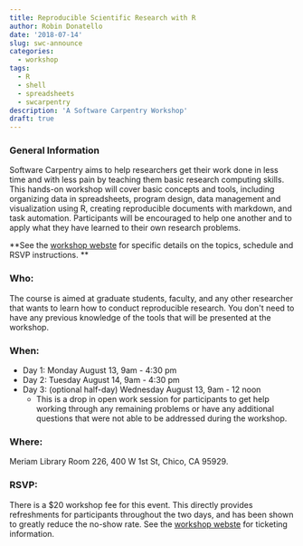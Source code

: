 ```yaml
---
title: Reproducible Scientific Research with R
author: Robin Donatello
date: '2018-07-14'
slug: swc-announce
categories:
  - workshop
tags:
  - R
  - shell
  - spreadsheets
  - swcarpentry
description: 'A Software Carpentry Workshop'
draft: true
---
```


### General Information

Software Carpentry aims to help researchers get their work done in less time and with less pain by teaching them basic research computing skills. This hands-on workshop will cover basic concepts and tools, including organizing data in spreadsheets, program design, data management and visualization using R, creating reproducible documents with markdown, and task automation. Participants will be encouraged to help one another and to apply what they have learned to their own research problems.

**See the [workshop webste](https://csucdsi.github.io/2018-08-13-chicostate/) for specific details on the topics, schedule and RSVP instructions. **

### Who: 
The course is aimed at graduate students, faculty, and any other researcher that wants to learn how to conduct reproducible research. You don't need to have any previous knowledge of the tools that will be presented at the workshop.

### When:

* Day 1: Monday August 13, 9am - 4:30 pm
* Day 2: Tuesday August 14, 9am - 4:30 pm
* Day 3: (optional half-day) Wednesday August 13, 9am - 12 noon
    - This is a drop in open work session for participants to get help working through any remaining problems or have any additional questions that were not able to be addressed during the workshop. 


### Where: 
Meriam Library Room 226, 400 W 1st St, Chico, CA 95929. 


### RSVP: 

There is a $20 workshop fee for this event. This directly provides refreshments for participants throughout the two days, and has been shown to greatly reduce the no-show rate. See the [workshop webste](https://csucdsi.github.io/2018-08-13-chicostate/) for ticketing information. 



